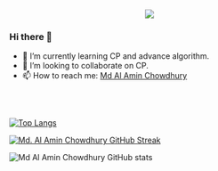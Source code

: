 <h1 align="center">
  <a href="https://git.io/typing-svg">
    <img src="https://readme-typing-svg.herokuapp.com/?lines=I'm+Md+Al+Amin+Chowdhury;&center=true&size=30">
  </a>
</h1>


### Hi there 👋



- 🌱 I’m currently learning CP and advance algorithm.
- 👯 I’m looking to collaborate on CP.
- 📫 How to reach me: <a href="https://www.facebook.com/Al.Amin.Chowdhury09/"> Md Al Amin Chowdhury </a>

<br>
<br>

[![Top Langs](https://github-readme-stats.vercel.app/api/top-langs/?username=Alamin031&layout=compact&bg_color=151515&text_color=ffffff&card_width=445&title_color=fff)](https://github.com/anuraghazra/github-readme-stats)

[![Md. Al Amin Chowdhury GitHub Streak](https://github-readme-streak-stats.herokuapp.com/?user=Alamin031&theme=blood&fire=DD7F1C&background=151515&dates=9f9f9f&border=DD2727)](https://git.io/streak-stats)

![Md Al Amin Chowdhury GitHub stats](https://github-readme-stats.vercel.app/api/?username=Alamin031&show_icons=true&title_color=fff&icon_color=79ff97&text_color=9f9f9f&bg_color=151515)



